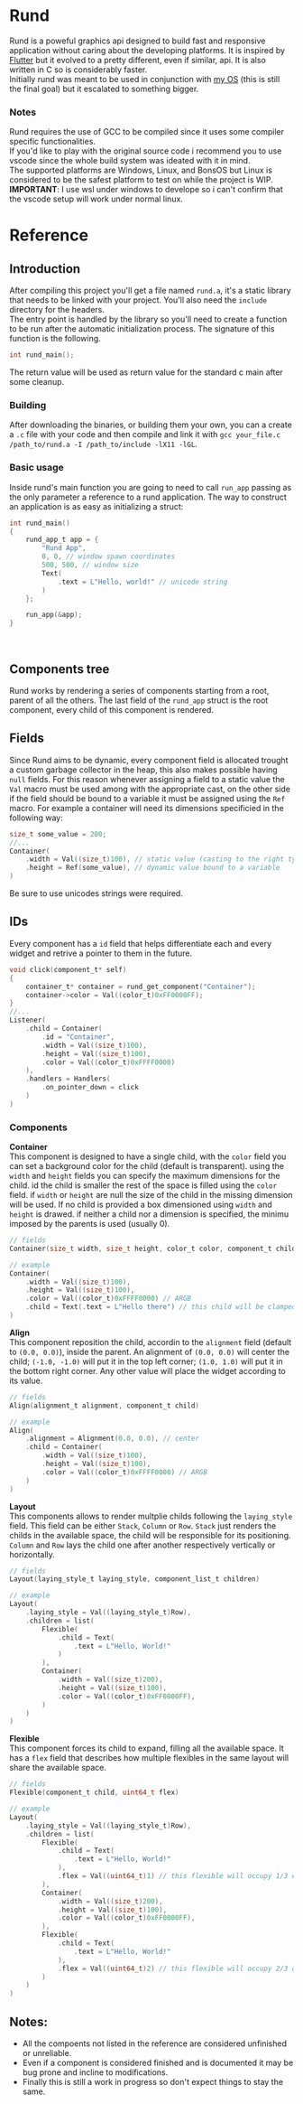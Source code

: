 # Rund
Rund is a poweful graphics api designed to build fast and responsive application without caring about the developing platforms. It is inspired by [Flutter](https://github.com/flutter/flutter) but it evolved to a pretty different, even if similar, api. It is also written in C so is considerably faster.<br>
Initially rund was meant to be used in conjunction with [my OS](https://github.com/Bonfra04/BonsOS) (this is still the final goal) but it escalated to something bigger.

### Notes
Rund requires the use of GCC to be compiled since it uses some compiler specific functionalities.<br>
If you'd like to play with the original source code i recommend you to use vscode since the whole build system was ideated with it in mind.<br>
The supported platforms are Windows, Linux, and BonsOS but Linux is considered to be the safest platform to test on while the project is WIP.<br>
**IMPORTANT**: I use wsl under windows to develope so i can't confirm that the vscode setup will work under normal linux.

# Reference
## Introduction
After compiling this project you'll get a file named `rund.a`, it's a static library that needs to be linked with your project. You'll also need the `include` directory for the headers.
<br>
The entry point is handled by the library so you'll need to create a function to be run after the automatic initialization process. The signature of this function is the following.
```c
int rund_main();
```
The return value will be used as return value for the standard c main after some cleanup.
<br>

### Building
After downloading the binaries, or building them your own, you can a create a `.c` file with your code and then compile and link it with `gcc your_file.c /path_to/rund.a -I /path_to/include -lX11 -lGL`. 

### Basic usage
Inside rund's main function you are going to need to call `run_app` passing as the only parameter a reference to a rund application. The way to construct an application is as easy as initializing a struct:
```c
int rund_main()
{
    rund_app_t app = {
        "Rund App",
        0, 0, // window spawn coordinates
        500, 500, // window size
        Text(
            .text = L"Hello, world!" // unicode string
        )
    };

    run_app(&app);
}
```
<br>

## Components tree
Rund works by rendering a series of components starting from a root, parent of all the others.
The last field of the `rund_app` struct is the root component, every child of this component is rendered.

## Fields
Since Rund aims to be dynamic, every component field is allocated trought a custom garbage collector in the heap, this also makes possible having `null` fields. For this reason whenever assigning a field to a static value the `Val` macro must be used among with the appropriate cast, on the other side if the field should be bound to a variable it must be assigned using the `Ref` macro. For example a container will need its dimensions specificied in the following way:
```c
size_t some_value = 200;
//...
Container(
    .width = Val((size_t)100), // static value (casting to the right type)
    .height = Ref(some_value), // dynamic value bound to a variable
)
```
Be sure to use unicodes strings were required.

## IDs
Every component has a `id` field that helps differentiate each and every widget and retrive a pointer to them in the future.
```c
void click(component_t* self)
{
    container_t* container = rund_get_component("Container");
    container->color = Val((color_t)0xFF0000FF);
}
//...
Listener(
    .child = Container(
        .id = "Container",
        .width = Val((size_t)100),
        .height = Val((size_t)100),
        .color = Val((color_t)0xFFFF0000)
    ),
    .handlers = Handlers(
        .on_pointer_down = click
    )
)
```

### Components

**Container**<br>
This component is designed to have a single child, with the `color` field you can set a background color for the child (default is transparent). using  the `width` and `height` fields you can specify the maximum dimensions for the child. id the child is smaller the rest of the space is filled using the `color` field. if `width` or `height` are null the size of the child in the missing dimension will be used. If no child is provided a box dimensioned using `width` and `height` is drawed. if neither a child nor a dimension is specified, the minimu imposed by the parents is used (usually 0).
```c
// fields
Container(size_t width, size_t height, color_t color, component_t child)

// example
Container(
    .width = Val((size_t)100),
    .height = Val((size_t)100),
    .color = Val((color_t)0xFFFF0000) // ARGB
    .child = Text(.text = L"Hello there") // this child will be clamped to a 100*100 box with a red background
)
```

**Align**<br>
This component reposition the child, accordin to the `alignment` field (default to `(0.0, 0.0)`), inside the parent. An alignment of `(0.0, 0.0)` will center the child; `(-1.0, -1.0)` will put it in the top left corner; `(1.0, 1.0)` will put it in the bottom right corner. Any other value will place the widget according to its value.
```c
// fields
Align(alignment_t alignment, component_t child)

// example
Align(
    .alignment = Alignment(0.0, 0.0), // center
    .child = Container(
        .width = Val((size_t)100),
        .height = Val((size_t)100),
        .color = Val((color_t)0xFFFF0000) // ARGB
    )
)
```

**Layout**<br>
This components allows to render multplie childs following the `laying_style` field. This field can be either `Stack`, `Column` or `Row`. `Stack` just renders the childs in the available space, the child will be responsible for its positioning. `Column` and `Row` lays the child one after another respectively vertically or horizontally.
```c
// fields
Layout(laying_style_t laying_style, component_list_t children)

// example
Layout(
    .laying_style = Val((laying_style_t)Row),
    .children = list(
        Flexible(
            .child = Text(
                .text = L"Hello, World!"
            )
        ),
        Container(
            .width = Val((size_t)200),
            .height = Val((size_t)100),
            .color = Val((color_t)0xFF0000FF),
        )
    ) 
)
```

**Flexible**<br>
This component forces its child to expand, filling all the available space. It has a `flex` field that describes how multiple flexibles in the same layout will share the available space.
```c
// fields
Flexible(component_t child, uint64_t flex)

// example
Layout(
    .laying_style = Val((laying_style_t)Row),
    .children = list(
        Flexible(
            .child = Text(
                .text = L"Hello, World!"
            ),
            .flex = Val((uint64_t)1) // this flexible will occupy 1/3 of the space
        ),
        Container(
            .width = Val((size_t)200),
            .height = Val((size_t)100),
            .color = Val((color_t)0xFF0000FF),
        ),
        Flexible(
            .child = Text(
                .text = L"Hello, World!"
            ),
            .flex = Val((uint64_t)2) // this flexible will occupy 2/3 of the space
        )
    ) 
)
```

## Notes:
* All the compoents not listed in the reference are considered unfinished or unreliable.
* Even if a component is considered finished and is documented it may be bug prone and  incline to modifications.
* Finally this is still a work in progress so don't expect things to stay the same.
